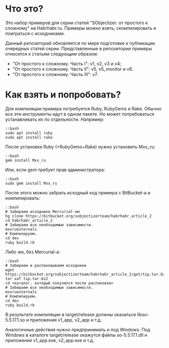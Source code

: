 # Что это?

Это набор примеров для серии статей "SObjectizer: от простого к сложному" на Habrhabr.ru. Примеры можно взять, скомпилировать и поиграться с исходниками.

Данный репозиторий обновляется по мере подготовке к публикации очередных статей серии. Представленные в репозитории примеры относятся к статьям следующим образом:

- "От простого к сложному. Часть I": v1, v2, v3 и v4;
- "От простого к сложному. Часть II": v5, v5_monitor и v6.
- "От простого к сложному. Часть III": v7.

# Как взять и попробовать?

Для компиляции примера потребуется Ruby, RubyGems и Rake. Обычно все эти инструменты идут в одном пакете. Но может потребоваться устанавливать их по отдельности. Например:
~~~~~
::bash
sudo apt install ruby
sudo apt install rake
~~~~~
После установки Ruby (+RubyGems+Rake) нужно установить Mxx_ru:
~~~~~
::bash
gem install Mxx_ru
~~~~~
Или, если gem требует прав администратора:
~~~~~
::bash
sudo gem install Mxx_ru
~~~~~
После этого можно забрать исходный код примера с BitBucket-а и компилировать:
~~~~~
::bash
# Забираем исходники Mercurial-ом
hg clone https://bitbucket.org/sobjectizerteam/habrhabr_article_2
cd habrhabr_article_2
# Забираем все необходимые зависимости.
mxxruexternals
# Компилируем.
cd dev
ruby build.rb
~~~~~
Либо же, без Mercurial-а:
~~~~~
::bash
# Забираем и распаковываем исходники
wget https://bitbucket.org/sobjectizerteam/habrhabr_article_2/get/tip.tar.bz2
tar xaf tip.tar.bz2
cd <каталог, который получился после распаковки>
# Забираем все необходимые зависимости.
mxxruexternals
# Компилируем.
cd dev
ruby build.rb
~~~~~
В результате компиляции в target/release должны оказаться libso-5.5.17.1.so и приложения v1_app, v2_app и т.д.

Аналогичные действия нужно предпринимать и под Windows. Под Windows в каталоге target/release окажутся файлы so-5.5.17.1.dll и приложения v1_app.exe, v2_app.exe и т.д.